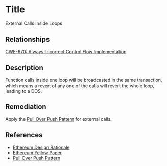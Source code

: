 # Title 
External Calls Inside Loops

## Relationships 
[CWE-670: Always-Incorrect Control Flow Implementation](https://cwe.mitre.org/data/definitions/670.html)

## Description 
Function calls inside one loop will be broadcasted in the same transaction, which means a revert of any one of the calls will revert the whole loop, leading to a DOS. 

## Remediation
Apply the [Pull Over Push Pattern](https://fravoll.github.io/solidity-patterns/pull_over_push.html) for external calls.

## References 
* [Ethereum Design Rationale](https://github.com/ethereum/wiki/wiki/Design-Rationale#gas-and-fees)
* [Ethereum Yellow Paper](https://ethereum.github.io/yellowpaper/paper.pdf)
* [Pull Over Push Pattern](https://fravoll.github.io/solidity-patterns/pull_over_push.html)
